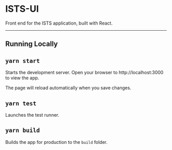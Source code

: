 # ISTS-UI

Front end for the ISTS application, built with React.

---

## Running Locally

## `yarn start`

Starts the development server.
Open your browser to http://localhost:3000 to view the app.

The page will reload automatically when you save changes.

## `yarn test`

Launches the test runner.

## `yarn build`

Builds the app for production to the `build` folder.